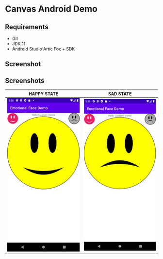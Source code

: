 # Canvas Android Demo

## Requirements
- Git
- JDK 11
- Android Studio Artic Fox + SDK

## Screenshot
## Screenshots
| HAPPY STATE | SAD STATE |
|---|---|
|![alt Happy State](./art/Screenshot_1637319382.png) |![alt Sad State](./art/Screenshot_1637319388.png) |
